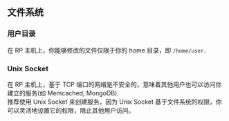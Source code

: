 ## 文件系统

### 用户目录
在 RP 主机上，你能够修改的文件仅限于你的 home 目录，即 `/home/user`.

### Unix Socket
在 RP 主机上，基于 TCP 端口的网络是不安全的，意味着其他用户也可以访问你建立的服务(如 Memcached, MongoDB).  
推荐使用 Unix Socket 来创建服务，因为 Unix Socket 基于文件系统的权限，你可以灵活地设置它的权限，阻止其他用户访问。

